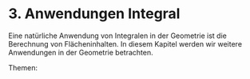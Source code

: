 # 3. Anwendungen Integral

Eine natürliche Anwendung von Integralen in der Geometrie ist die Berechnung von
Flächeninhalten. In diesem Kapitel werden wir weitere Anwendungen in der
Geometrie betrachten.

Themen:

```{tableofcontents}
```